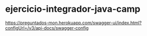 # ejercicio-integrador-java-camp
https://preguntados-mon.herokuapp.com/swagger-ui/index.html?configUrl=/v3/api-docs/swagger-config
